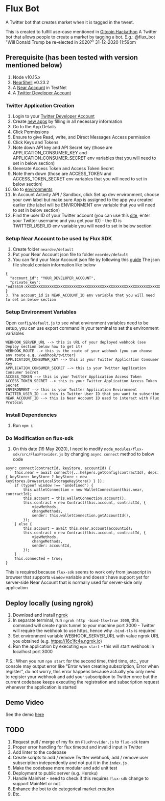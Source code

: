 # Flux Bot
A Twitter bot that creates market when it is tagged in the tweet.

This is created to fulfill use-case mentioned in [Gitcoin Hackathon](https://gitcoin.co/issue/nearprotocol/ready-layer-one-hackathon/8/4311)
A Twitter bot that allows people to create a market by tagging a bot. E.g.: @flux_bot "Will Donald Trump be re-elected in 2020?" 31-12-2020 11:59pm

## Prerequisite (has been tested with version mentioned below)
1. Node v10.15.x
2. [NearShell](https://docs.near.org/docs/development/near-clitool) v0.23.2
3. A [Near Account](https://docs.near.org/docs/local-setup/create-account) in TestNet
4. A [Twitter Developer Account](https://developer.twitter.com/en)

### Twitter Application Creation
1. Login to your [Twitter Developer Account](https://developer.twitter.com/en)
2. Create [new apps](https://developer.twitter.com/en/apps) by filling in all necessary information
3. Go to the App Details
4. Click Permissions
5. Ensure to give Read, write, and Direct Messages Access permission
6. Click Keys and Tokens
7. Note down API key and API Secret key (those are APPLICATION_CONSUMER_KEY and APPLICATION_CONSUMER_SECRET env variables that you will need to set in below section)
8. Generate Access Token and Access Token Secret
9. Note them down (those are ACCESS_TOKEN and ACCESS_TOKEN_SECRET env variables that you will need to set in below section)
10. Go to [environments](https://developer.twitter.com/en/account/environments)
11. In Account Activity API / Sandbox, click Set up dev environment, choose your own label but make sure App is assigned to the app you created earlier (the label will be ENVIRONMENT env variable that you will need to set in below section)
12. Find the user ID of your Twitter account (you can use this [site](https://codeofaninja.com/tools/find-twitter-id), enter your Twitter username and you get your ID) - the ID is TWITTER_USER_ID env variable you will need to set in below section

### Setup Near Account to be used by Flux SDK
1. Create folder `neardev/default`
2. Put your Near Account json file to folder `neardev/default`
3. You can find your Near Account json file by following this [guide](https://docs.near.org/docs/roles/developer/examples/near-api-js/guides#authenticating-with-near-shell)
The json file should contain information like below
```
{
  "account_id": "YOUR_DEVELOPER_ACCOUNT",
  "private_key": "ed25519:XXXXXXXXXXXXXXXXXXXXXXXXXXXXXXXXXXXXXXXXXXXXXXXXXXXXXXXXXXXXXXXXXXXXXXXXXXXXXXXXXXXXXXXX"
}
3. The account_id is NEAR_ACCOUNT_ID env variable that you will need to set in below section
```

### Setup Environment Variables
Open `config/default.js` to see what environment variables need to be setup, you can use export command in your terminal to set the environment variables

```
WEBHOOK_SERVER_URL --> this is URL of your deployed webhook (see Deploy section below how to get it)
WEBHOOK_ROUTE --> this is the route of your webhook (you can choose any route e.g. /webhook/twitter)
APPLICATION_CONSUMER_KEY --> this is your Twitter Application Consumer Key
APPLICATION_CONSUMER_SECRET --> this is your Twitter Application Consumer Secret
ACCESS_TOKEN --> this is your Twitter Application Access Token
ACCESS_TOKEN_SECRET --> this is your Twitter Application Access Token Secret
ENVIRONMENT --> this is your Twitter Application Environment
TWITTER_USER_ID --> this is Twitter User ID that you want to subscribe
NEAR_ACCOUNT_ID --> this is Near Account ID used to interact with Flux Protocol
```
### Install Dependencies
1. Run `npm i`

### Do Modification on flux-sdk
1. On this date (19 May 2020), I need to modify `node_modules/flux-sdk/src/FluxProvider.js` by changing `async connect` method to below code
```
async connect(contractId, keyStore, accountId) {
    this.near = await connect({...helpers.getConfig(contractId), deps: { keyStore: keyStore ? keyStore : new keyStores.BrowserLocalStorageKeyStore() } });
    if (typeof window !== 'undefined') {
        this.walletConnection = new WalletConnection(this.near, contractId);
        this.account = this.walletConnection.account();
        this.contract = new Contract(this.account, contractId, {
            viewMethods,
            changeMethods,
            sender: this.walletConnection.getAccountId(),
        });
    } else {
        this.account = await this.near.account(accountId);
        this.contract = new Contract(this.account, contractId, {
            viewMethods,
            changeMethods,
            sender: accountId,
        });
    }
    this.connected = true;
}
```
This is required because `flux-sdk` seems to work only from javascript in browser that supports `window` variable and doesn't have support yet for server-side Near Account that is normally used for server-side only application

## Deploy locally (using ngrok)
1. Download and install [ngrok](https://ngrok.com/download)
2. In separate terminal, run `ngrok http -bind-tls=true 3000`, this command will create ngrok tunnel to your machine port 3000 - Twitter will require the webhook to use https, hence why `-bind-tls` is required
3. Set environment variable WEBHOOK_SERVER_URL with value ngrok URL you obtained (e.g. https://16c1fc4a.ngrok.io)
4. Run the application by executing `npm start` - this will start webhook in localhost port 3000

P.S.: When you run `npm start` for the second time, third time, etc., your console may output error like "Error when creating subscription, Error when register", do not worry, this error happens because actually you only need to register your webhook and add your subscription to Twitter once but the current codebase keeps executing the registration and subscription request whenever the application is started

## Demo Video
See the demo [here](https://drive.google.com/file/d/1d5BuZ-YFvxjBZ_vczTKXZ2HVJo4tn_J4/view?usp=sharing)

## TODO
1. Request pull / merge of my fix on `FluxProvider.js` to `flux-sdk` team
2. Proper error handling for flux timeout and invalid input in Twitter
3. Add linter to the codebase
4. Create scripts to add / remove Twitter webhook, add / remove user subscription independently and not put it in the `index.js`
5. Make the codebase more modular and add unit test
6. Deployment to public server (e.g. Heroku)
7. Handle MainNet - need to check if this requires `flux-sdk` change to support MainNet or not
8. Enhance the bot to do categorical market creation
9. Etc.
